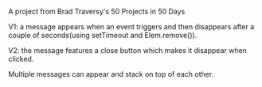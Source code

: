 A project from Brad Traversy's 50 Projects in 50 Days

V1: a message appears when an event triggers and then disappears after a couple of seconds(using setTimeout and Elem.remove()).

V2: the message features a close button which makes it disappear when clicked.

Multiple messages can appear and stack on top of each other.
